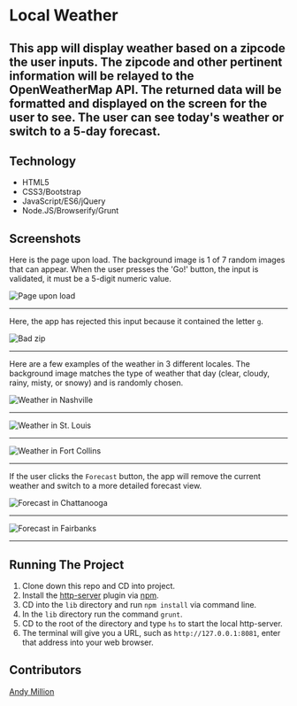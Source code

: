 # Local Weather

## This app will display weather based on a zipcode the user inputs. The zipcode and other pertinent information will be relayed to the OpenWeatherMap API. The returned data will be formatted and displayed on the screen for the user to see. The user can see today's weather or switch to a 5-day forecast.

## Technology
- HTML5
- CSS3/Bootstrap
- JavaScript/ES6/jQuery
- Node.JS/Browserify/Grunt

## Screenshots

Here is the page upon load. The background image is 1 of 7 random images that can appear. When the user presses the 'Go!' button, the input is validated, it must be a 5-digit numeric value.

![Page upon load](https://raw.githubusercontent.com/amillion3/local-weather/master/images/screenshots/on-load.png)
___

Here, the app has rejected this input because it contained the letter `g`.

![Bad zip](https://raw.githubusercontent.com/amillion3/local-weather/master/images/screenshots/bad-zip.png)
___

Here are a few examples of the weather in 3 different locales. The background image matches the type of weather that day (clear, cloudy, rainy, misty, or snowy) and is randomly chosen.

![Weather in Nashville](https://raw.githubusercontent.com/amillion3/local-weather/master/images/screenshots/current-nashville.png)
___

![Weather in St. Louis](https://raw.githubusercontent.com/amillion3/local-weather/master/images/screenshots/current-st-louis.png)
___

![Weather in Fort Collins](https://raw.githubusercontent.com/amillion3/local-weather/master/images/screenshots/current-fort-collins.png)
___


If the user clicks the `Forecast` button, the app will remove the current weather and switch to a more detailed forecast view.

![Forecast in Chattanooga](https://raw.githubusercontent.com/amillion3/local-weather/master/images/screenshots/forecast-chattanooga.png)
___

![Forecast in Fairbanks](https://raw.githubusercontent.com/amillion3/local-weather/master/images/screenshots/forecast-fairbanks.png)
___
## Running The Project
1. Clone down this repo and CD into project.
2. Install the [http-server](https://www.npmjs.com/package/http-server) plugin via [npm](https://www.npmjs.com/).
3. CD into the `lib` directory and run `npm install` via command line.
4. In the `lib` directory run the command `grunt`.
5. CD to the root of the directory and type `hs` to start the local http-server.
6. The terminal will give you a URL, such as `http://127.0.0.1:8081`, enter that address into your web browser.


## Contributors
[Andy Million](https://github.com/amillion3)
